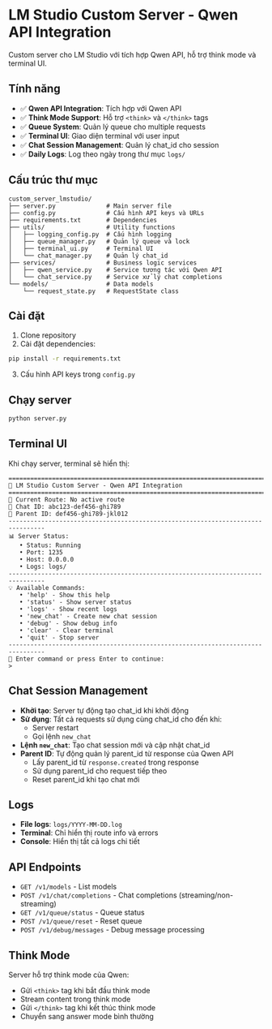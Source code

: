 # LM Studio Custom Server - Qwen API Integration

Custom server cho LM Studio với tích hợp Qwen API, hỗ trợ think mode và terminal UI.

## Tính năng

- ✅ **Qwen API Integration**: Tích hợp với Qwen API
- ✅ **Think Mode Support**: Hỗ trợ `<think>` và `</think>` tags
- ✅ **Queue System**: Quản lý queue cho multiple requests
- ✅ **Terminal UI**: Giao diện terminal với user input
- ✅ **Chat Session Management**: Quản lý chat_id cho session
- ✅ **Daily Logs**: Log theo ngày trong thư mục `logs/`

## Cấu trúc thư mục

```
custom_server_lmstudio/
├── server.py              # Main server file
├── config.py              # Cấu hình API keys và URLs
├── requirements.txt       # Dependencies
├── utils/                 # Utility functions
│   ├── logging_config.py  # Cấu hình logging
│   ├── queue_manager.py   # Quản lý queue và lock
│   ├── terminal_ui.py     # Terminal UI
│   └── chat_manager.py    # Quản lý chat_id
├── services/              # Business logic services
│   ├── qwen_service.py    # Service tương tác với Qwen API
│   └── chat_service.py    # Service xử lý chat completions
└── models/                # Data models
    └── request_state.py   # RequestState class
```

## Cài đặt

1. Clone repository
2. Cài đặt dependencies:
```bash
pip install -r requirements.txt
```

3. Cấu hình API keys trong `config.py`

## Chạy server

```bash
python server.py
```

## Terminal UI

Khi chạy server, terminal sẽ hiển thị:

```
================================================================================
🚀 LM Studio Custom Server - Qwen API Integration
================================================================================
📍 Current Route: No active route
💬 Chat ID: abc123-def456-ghi789
🔗 Parent ID: def456-ghi789-jkl012
--------------------------------------------------------------------------------
📊 Server Status:
   • Status: Running
   • Port: 1235
   • Host: 0.0.0.0
   • Logs: logs/
--------------------------------------------------------------------------------
💡 Available Commands:
   • 'help' - Show this help
   • 'status' - Show server status
   • 'logs' - Show recent logs
   • 'new_chat' - Create new chat session
   • 'debug' - Show debug info
   • 'clear' - Clear terminal
   • 'quit' - Stop server
--------------------------------------------------------------------------------
🎯 Enter command or press Enter to continue:
> 
```

## Chat Session Management

- **Khởi tạo**: Server tự động tạo chat_id khi khởi động
- **Sử dụng**: Tất cả requests sử dụng cùng chat_id cho đến khi:
  - Server restart
  - Gọi lệnh `new_chat`
- **Lệnh `new_chat`**: Tạo chat session mới và cập nhật chat_id
- **Parent ID**: Tự động quản lý parent_id từ response của Qwen API
  - Lấy parent_id từ `response.created` trong response
  - Sử dụng parent_id cho request tiếp theo
  - Reset parent_id khi tạo chat mới

## Logs

- **File logs**: `logs/YYYY-MM-DD.log`
- **Terminal**: Chỉ hiển thị route info và errors
- **Console**: Hiển thị tất cả logs chi tiết

## API Endpoints

- `GET /v1/models` - List models
- `POST /v1/chat/completions` - Chat completions (streaming/non-streaming)
- `GET /v1/queue/status` - Queue status
- `POST /v1/queue/reset` - Reset queue
- `POST /v1/debug/messages` - Debug message processing

## Think Mode

Server hỗ trợ think mode của Qwen:
- Gửi `<think>` tag khi bắt đầu think mode
- Stream content trong think mode
- Gửi `</think>` tag khi kết thúc think mode
- Chuyển sang answer mode bình thường
